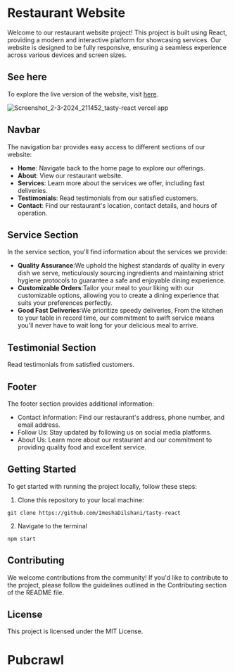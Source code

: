 # Restaurant Website

Welcome to our restaurant website project! This project is built using React, providing a modern and interactive platform for showcasing services. Our website is designed to be fully responsive, ensuring a seamless experience across various devices and screen sizes.

## See here

To explore the live version of the website, visit [here](https://tasty-react.vercel.app/).

![Screenshot_2-3-2024_211452_tasty-react vercel app](https://github.com/ImeshaDilshani/tasty-react/assets/93858302/cce47142-9e9a-42cb-85ac-3703c70e5a38)

## Navbar
The navigation bar provides easy access to different sections of our website:

- **Home**: Navigate back to the home page to explore our offerings.
- **About**: View our restaurant website.
- **Services**: Learn more about the services we offer, including fast deliveries.
- **Testimonials**: Read testimonials from our satisfied customers.
- **Contact**: Find our restaurant's location, contact details, and hours of operation.

## Service Section
In the service section, you'll find information about the services we provide:

- **Quality Assurance**:We uphold the highest standards of quality in every dish we serve, meticulously sourcing ingredients and maintaining strict hygiene protocols to guarantee a safe and enjoyable dining experience.
- **Customizable Orders**:Tailor your meal to your liking with our customizable options, allowing you to create a dining experience that suits your preferences perfectly.
- **Good Fast Deliveries**:We prioritize speedy deliveries, From the kitchen to your table in record time, our commitment to swift service means you'll never have to wait long for your delicious meal to arrive.

## Testimonial Section

Read testimonials from satisfied customers.

## Footer
The footer section provides additional information:

- Contact Information: Find our restaurant's address, phone number, and email address.
- Follow Us: Stay updated by following us on social media platforms.
- About Us: Learn more about our restaurant and our commitment to providing quality food and excellent service.
  
## Getting Started

To get started with running the project locally, follow these steps:

1. Clone this repository to your local machine:
```
git clone https://github.com/ImeshaDilshani/tasty-react
```
2. Navigate to the terminal
```
npm start
```
## Contributing
We welcome contributions from the community! If you'd like to contribute to the project, please follow the guidelines outlined in the Contributing section of the README file.

## License
This project is licensed under the MIT License.

# Pubcrawl

